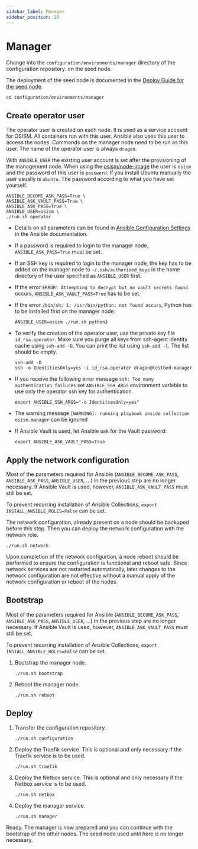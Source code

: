 ```yaml
---
sidebar_label: Manager
sidebar_position: 20
---
```


# Manager

Change into the `configuration/environments/manager` directory of the configuration repository.
on the seed node.

The deployment of the seed node is documented in the [Deploy Guide for the seed node](../deploy-guide/seed).

```
cd configuration/environments/manager
```

## Create operator user

The operator user is created on each node. It is used as a service account for OSISM. All
containers run with this user. Ansible also uses this user to access the nodes. Commands
on the manager node need to be run as this user. The name of the operator user is always `dragon`.

With `ANSIBLE_USER` the existing user account is set after the provsioning of the management
node. When using the [osism/node-image](https://github.com/osism/node-image) the user is `osism`
and the password of this user is `password`. If you install Ubuntu manually the user usually is `ubuntu`.
The password according to what you have set yourself.

```
ANSIBLE_BECOME_ASK_PASS=True \
ANSIBLE_ASK_VAULT_PASS=True \
ANSIBLE_ASK_PASS=True \
ANSIBLE_USER=osism \
./run.sh operator
```

* Details on all parameters can be found in
  [Ansible Configuration Settings](https://docs.ansible.com/ansible/latest/reference_appendices/config.html)
  in the Ansible documentation.
* If a password is required to login to the manager node, `ANSIBLE_ASK_PASS=True` must be set.
* If an SSH key is required to login to the manager node, the key has to be added on the manager
  node to `~/.ssh/authorized_keys` in the home directory of the user specified as `ANSIBLE_USER` first.
* If the error `ERROR! Attempting to decrypt but no vault secrets found` occurs, `ANSIBLE_ASK_VAULT_PASS=True`
  has to be set.
* If the error `/bin/sh: 1: /usr/bin/python: not found occurs`, Python has to be installed first on
  the manager node:

  ```
  ANSIBLE_USER=osism ./run.sh python3
  ```

* To verify the creation of the operator user, use the private key file `id_rsa.operator`. Make
  sure you purge all keys from ssh-agent identity cache using `ssh-add -D`. You can print the list
  using `ssh-add -l`. The list should be empty.

  ```
  ssh-add -D
  ssh -o IdentitiesOnly=yes -i id_rsa.operator dragon@testbed-manager
  ```

* If you receive the following error message `ssh: Too many authentication failures` set
  `ANSIBLE_SSH_ARGS` environment variable to use only the operator ssh key for authentication.

  ```
  export ANSIBLE_SSH_ARGS="-o IdentitiesOnly=yes"
  ```

* The warning message `[WARNING]: running playbook inside collection osism.manager` can be ignored
* If Ansible Vault is used, let Ansible ask for the Vault password:

  ```
  export ANSIBLE_ASK_VAULT_PASS=True
  ```

## Apply the network configuration

Most of the parameters required for Ansible (`ANSIBLE_BECOME_ASK_PASS`, `ANSIBLE_ASK_PASS`, `ANSIBLE_USER`, ...)
in the previous step are no longer necessary. If Ansible Vault is used, however, `ANSIBLE_ASK_VAULT_PASS`
must still be set.

To prevent recurring installation of Ansible Collections, `export INSTALL_ANSIBLE_ROLES=False` can be set.

The network configuration, already present on a node should be backuped before this step.
Then you can deploy the network configuration with the network role.

```
./run.sh network
```

Upon completion of the network configurtion, a node reboot should be performed to ensure the configuration
is functional and reboot safe. Since network services are not restarted automatically, later changes to the
network configuration are not effective without a manual apply of the network configuration or reboot of the
nodes.

## Bootstrap

Most of the parameters required for Ansible (`ANSIBLE_BECOME_ASK_PASS`, `ANSIBLE_ASK_PASS`, `ANSIBLE_USER`, ...)
in the previous step are no longer necessary. If Ansible Vault is used, however, `ANSIBLE_ASK_VAULT_PASS`
must still be set.

To prevent recurring installation of Ansible Collections, `export INSTALL_ANSIBLE_ROLES=False` can be set.

1. Bootstrap the manager node.

   ```
   ./run.sh bootstrap
   ```

2. Reboot the manager node.

   ```
   ./run.sh reboot
   ```

## Deploy

1. Transfer the configuration repository.

   ```
   ./run.sh configuration
   ```

2. Deploy the Traefik service. This is optional and only necessary if the Traefik service is to be used.

   ```
   ./run.sh traefik
   ```

3. Deploy the Netbox service. This is optional and only necessary if the Netbox service is to be used.

   ```
   ./run.sh netbox
   ```

4. Deploy the manager service.

   ```
   ./run.sh manager
   ```

Ready. The manager is now prepared and you can continue with the bootstrap of the other nodes.
The seed node used until here is no longer necessary.
